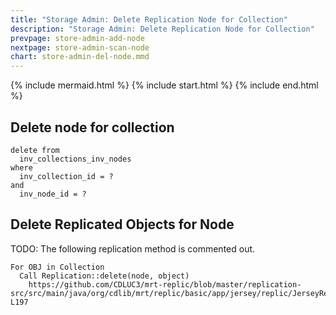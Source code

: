 ```yaml
---
title: "Storage Admin: Delete Replication Node for Collection"
description: "Storage Admin: Delete Replication Node for Collection"
prevpage: store-admin-add-node
nextpage: store-admin-scan-node
chart: store-admin-del-node.mmd
---
```


{% include mermaid.html %}
{% include start.html %}
{% include end.html %}

## Delete node for collection

```
delete from
  inv_collections_inv_nodes 
where
  inv_collection_id = ?
and
  inv_node_id = ?
```

## Delete Replicated Objects for Node

TODO: The following replication method is commented out.

```
For OBJ in Collection
  Call Replication::delete(node, object)
    https://github.com/CDLUC3/mrt-replic/blob/master/replication-src/src/main/java/org/cdlib/mrt/replic/basic/app/jersey/replic/JerseyReplication.java#L186-L197
```